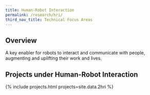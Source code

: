 ```yaml
---
title: Human-Robot Interaction
permalink: /research/hri/
third_nav_title: Technical Focus Areas
---
```

## Overview  
A key enabler for robots to interact and communicate with people, augmenting and uplifting their work and lives.

## Projects under Human-Robot Interaction

{% include projects.html projects=site.data.2hri %}